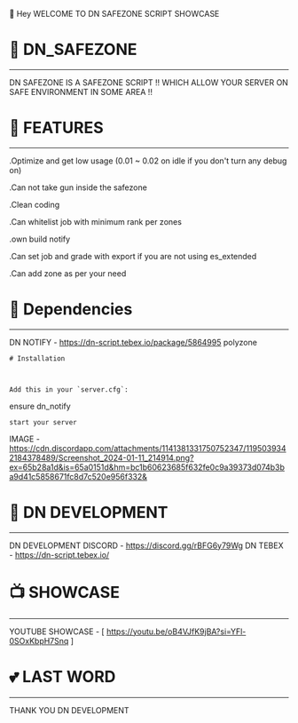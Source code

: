 👋 Hey WELCOME TO DN SAFEZONE SCRIPT SHOWCASE

# 🏓 DN_SAFEZONE
------------------

DN SAFEZONE IS A SAFEZONE SCRIPT !! WHICH ALLOW YOUR SERVER ON SAFE ENVIRONMENT IN SOME AREA !!

# 🏓 FEATURES
---------------

.Optimize and get low usage (0.01 ~ 0.02 on idle if you don't turn any debug on)

.Can not take gun inside the safezone

.Clean coding

.Can whitelist job with minimum rank per zones

.own build notify

.Can set job and grade with export if you are not using es_extended

.Can add zone as per your need

# 🏓 Dependencies
-------------------

DN NOTIFY - https://dn-script.tebex.io/package/5864995
polyzone 

```
# Installation

  

Add this in your `server.cfg`:

```
ensure dn_notify
```
start your server
```

IMAGE - https://cdn.discordapp.com/attachments/1141381331750752347/1195039342184378489/Screenshot_2024-01-11_214914.png?ex=65b28a1d&is=65a0151d&hm=bc1b60623685f632fe0c9a39373d074b3ba9d41c5858671fc8d7c520e956f332&

# 🎀 DN DEVELOPMENT
---------------------

DN DEVELOPMENT DISCORD - https://discord.gg/rBFG6y79Wg
DN TEBEX - https://dn-script.tebex.io/

# 📺 SHOWCASE
---------------

YOUTUBE SHOWCASE - [ https://youtu.be/oB4VJfK9jBA?si=YFl-0SOxKbpH7Snq ]

# 💕 LAST WORD
----------------
THANK YOU
DN DEVELOPMENT
